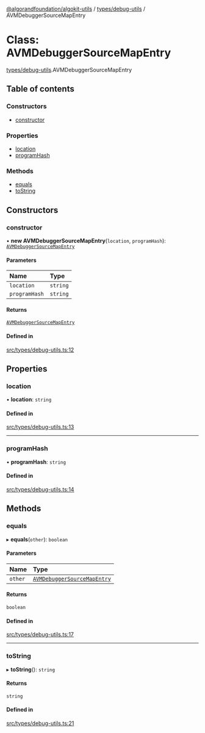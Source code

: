 [@algorandfoundation/algokit-utils](../README.md) / [types/debug-utils](../modules/types_debug_utils.md) / AVMDebuggerSourceMapEntry

# Class: AVMDebuggerSourceMapEntry

[types/debug-utils](../modules/types_debug_utils.md).AVMDebuggerSourceMapEntry

## Table of contents

### Constructors

- [constructor](types_debug_utils.AVMDebuggerSourceMapEntry.md#constructor)

### Properties

- [location](types_debug_utils.AVMDebuggerSourceMapEntry.md#location)
- [programHash](types_debug_utils.AVMDebuggerSourceMapEntry.md#programhash)

### Methods

- [equals](types_debug_utils.AVMDebuggerSourceMapEntry.md#equals)
- [toString](types_debug_utils.AVMDebuggerSourceMapEntry.md#tostring)

## Constructors

### constructor

• **new AVMDebuggerSourceMapEntry**(`location`, `programHash`): [`AVMDebuggerSourceMapEntry`](types_debug_utils.AVMDebuggerSourceMapEntry.md)

#### Parameters

| Name | Type |
| :------ | :------ |
| `location` | `string` |
| `programHash` | `string` |

#### Returns

[`AVMDebuggerSourceMapEntry`](types_debug_utils.AVMDebuggerSourceMapEntry.md)

#### Defined in

[src/types/debug-utils.ts:12](https://github.com/algorandfoundation/algokit-utils-ts/blob/main/src/types/debug-utils.ts#L12)

## Properties

### location

• **location**: `string`

#### Defined in

[src/types/debug-utils.ts:13](https://github.com/algorandfoundation/algokit-utils-ts/blob/main/src/types/debug-utils.ts#L13)

___

### programHash

• **programHash**: `string`

#### Defined in

[src/types/debug-utils.ts:14](https://github.com/algorandfoundation/algokit-utils-ts/blob/main/src/types/debug-utils.ts#L14)

## Methods

### equals

▸ **equals**(`other`): `boolean`

#### Parameters

| Name | Type |
| :------ | :------ |
| `other` | [`AVMDebuggerSourceMapEntry`](types_debug_utils.AVMDebuggerSourceMapEntry.md) |

#### Returns

`boolean`

#### Defined in

[src/types/debug-utils.ts:17](https://github.com/algorandfoundation/algokit-utils-ts/blob/main/src/types/debug-utils.ts#L17)

___

### toString

▸ **toString**(): `string`

#### Returns

`string`

#### Defined in

[src/types/debug-utils.ts:21](https://github.com/algorandfoundation/algokit-utils-ts/blob/main/src/types/debug-utils.ts#L21)
